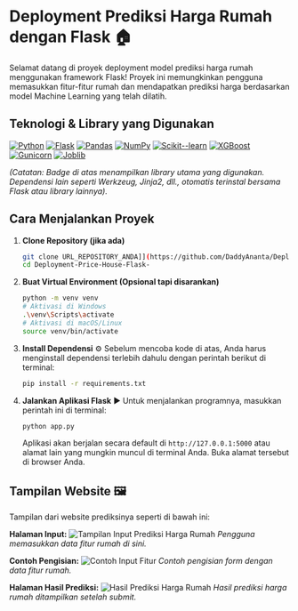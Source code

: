 # Deployment Prediksi Harga Rumah dengan Flask 🏠

Selamat datang di proyek deployment model prediksi harga rumah menggunakan framework Flask! Proyek ini memungkinkan pengguna memasukkan fitur-fitur rumah dan mendapatkan prediksi harga berdasarkan model Machine Learning yang telah dilatih.

## Teknologi & Library yang Digunakan

[![Python](https://img.shields.io/badge/Python-3.9+-blue)](https://www.python.org/) [![Flask](https://img.shields.io/badge/Flask-3.0.3-black)](https://flask.palletsprojects.com/) [![Pandas](https://img.shields.io/badge/Pandas-1.5.3-lightgrey)](https://pandas.pydata.org/) [![NumPy](https://img.shields.io/badge/NumPy-1.26.4-blueviolet)](https://numpy.org/) [![Scikit--learn](https://img.shields.io/badge/Scikit_learn-1.3.0-orange)](https://scikit-learn.org/) [![XGBoost](https://img.shields.io/badge/XGBoost-2.0.3-darkgreen)](https://xgboost.ai/) [![Gunicorn](https://img.shields.io/badge/Gunicorn-22.0.0-green)](https://gunicorn.org/) [![Joblib](https://img.shields.io/badge/Joblib-1.4.2-grey)](https://joblib.readthedocs.io/)

*(Catatan: Badge di atas menampilkan library utama yang digunakan. Dependensi lain seperti Werkzeug, Jinja2, dll., otomatis terinstal bersama Flask atau library lainnya).*

## Cara Menjalankan Proyek

1.  **Clone Repository (jika ada)**
    ```bash
    git clone URL_REPOSITORY_ANDA]](https://github.com/DaddyAnanta/Deployment-Price-House-Flask-
    cd Deployment-Price-House-Flask-
    ```

2.  **Buat Virtual Environment (Opsional tapi disarankan)**
    ```bash
    python -m venv venv
    # Aktivasi di Windows
    .\venv\Scripts\activate
    # Aktivasi di macOS/Linux
    source venv/bin/activate
    ```

3.  **Install Dependensi** ⚙️
    Sebelum mencoba kode di atas, Anda harus menginstall dependensi terlebih dahulu dengan perintah berikut di terminal:
    ```bash
    pip install -r requirements.txt
    ```

4.  **Jalankan Aplikasi Flask** ▶️
    Untuk menjalankan programnya, masukkan perintah ini di terminal:
    ```bash
    python app.py
    ```
    Aplikasi akan berjalan secara default di `http://127.0.0.1:5000` atau alamat lain yang mungkin muncul di terminal Anda. Buka alamat tersebut di browser Anda.

## Tampilan Website 🖼️

Tampilan dari website prediksinya seperti di bawah ini:

**Halaman Input:**
![Tampilan Input Prediksi Harga Rumah](https://github.com/user-attachments/assets/2d57a307-2cb7-4d09-85de-8cf06dc62cb6)
*Pengguna memasukkan data fitur rumah di sini.*

**Contoh Pengisian:**
![Contoh Input Fitur](https://github.com/user-attachments/assets/bdca1c00-3c2c-47c2-a507-36f306c3ec6e)
*Contoh pengisian form dengan data fitur rumah.*

**Halaman Hasil Prediksi:**
![Hasil Prediksi Harga Rumah](https://github.com/user-attachments/assets/fda22914-cf62-4db4-bf89-76fa9cfd69f1)
*Hasil prediksi harga rumah ditampilkan setelah submit.*
